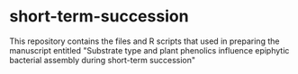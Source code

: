 # short-term-succession
This repository contains the files and R scripts that used in preparing the manuscript entitled "Substrate type and plant phenolics influence epiphytic bacterial assembly during short-term succession"  
